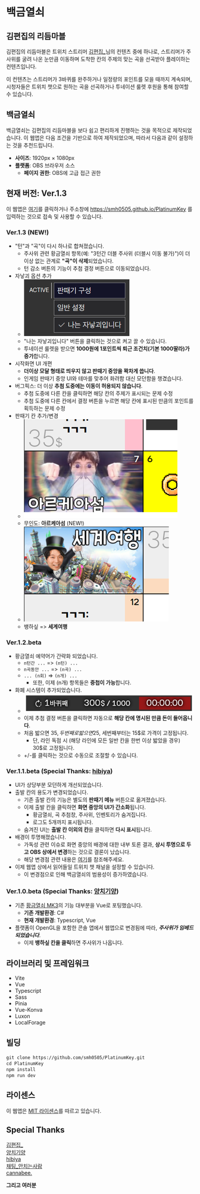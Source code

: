 # 백금열쇠

## 김편집의 리듬마블

김편집의 리듬마블은 트위치 스트리머 [김편집_](https://kimpyun.zip)님의 컨텐츠 중에 하나로,
스트리머가 주사위를 굴려 나온 눈만큼 이동하며 도착한 칸의 주제의 맞는 곡을 선곡받아 플레이하는 컨텐츠입니다.

이 컨텐츠는 스트리머가 3바퀴를 완주하거나 일정량의 포인트를 모을 때까지 계속되며,
시청자들은 트위치 챗으로 원하는 곡을 선곡하거나 투네이션 룰렛 후원을 통해 참여할 수 있습니다.

## 백금열쇠

백금열쇠는 김편집의 리듬마블을 보다 쉽고 편리하게 진행하는 것을 목적으로 제작되었습니다.
이 웹앱은 다음 조건을 기반으로 하여 제작되었으며, 따라서 다음과 같이 설정하는 것을 추천드립니다.

- **사이즈**: 1920px × 1080px
- **플랫폼**: OBS 브라우저 소스
  - **페이지 권한**: OBS에 고급 접근 권한

## 현재 버전: Ver.1.3

이 웹앱은 [여기](https://smh0505.github.io/PlatinumKey)를 클릭하거나 주소창에 https://smh0505.github.io/PlatinumKey 를 입력하는 것으로 접속 및 사용할 수 있습니다.

### Ver.1.3 (NEW!)

- "턴"과 "곡"이 다시 하나로 합쳐졌습니다.
  - 주사위 관련 황금열쇠 항목(예: "3턴간 더블 주사위 (더블시 이동 불가)")이 더이상 없는 관계로 **"곡"이 삭제**되었습니다.
  - 턴 감소 버튼의 기능이 추첨 결정 버튼으로 이동되었습니다.
- 자낳괴 옵션 추가
  - ![showmethemoney](./images/showmethemoney.png)
  - "나는 자낳괴입니다" 버튼을 클릭하는 것으로 켜고 끌 수 있습니다.
  - 투네이션 룰렛을 받으면 **1000원에 1포인트씩 퇴근 조건치(기본 1000딸라)가 증가**합니다.
- 시작화면 UI 개편
  - **더이상 모달 형태로 띄우지 않고 판때기 중앙을 꽉차게 씁니다**.
  - 인게임 판때기 중앙 UI와 테마를 맞추어 화려함 대신 모던함을 챙겼습니다.
- 버그픽스: 더 이상 **추첨 도중에는 이동이 허용되지 않습니다**.
  - 추첨 도중에 다른 칸을 클릭하면 해당 칸의 주제가 표시되는 문제 수정
  - 추첨 도중에 다른 칸에서 결정 버튼을 누르면 해당 칸에 표시된 만큼의 포인트를 획득하는 문제 수정
- 판때기 칸 추가/변경
  - ![testify](./images/testify.png)
  - 무인도: **아르케아섬** (NEW!)
  - ![travel](./images/travel.png)
  - 뱅하싶 => **세계여행**

### Ver.1.2.beta

- 황금열쇠 예약어가 간략화 되었습니다.
  - `n턴간 ...` => `(n턴) ...`
  - `n곡동안 ...` => `(n곡) ...`
  - `... (n회)` => `(n개) ...`
    - 또한, 이제 (n개) 항목들은 **중첩이 가능**합니다.
- 화폐 시스템이 추가되었습니다.
  - ![timer](./images/timer.png)
  - 이제 추첨 결정 버튼을 클릭하면 자동으로 **해당 칸에 명시된 만큼 돈이 들어옵니다**.
  - 처음 밟으면 35$, 두번째로 밟으면 25$, 세번째부터는 15$로 가격이 고정됩니다.
    - 단, 라인 독점 시 (해당 라인에 모든 일반 칸을 한번 이상 밟았을 경우) 30$로 고정됩니다.
  - +/-를 클릭하는 것으로 수동으로 조절할 수 있습니다.

### Ver.1.1.beta (Special Thanks: [hibiya](https://github.com/hibiyasleep))

- UI가 상당부분 모던하게 개선되었습니다. 
- 출발 칸의 용도가 변경되었습니다.
  - 기존 출발 칸의 기능은 별도의 **판때기 메뉴** 버튼으로 옮겨졌습니다.
  - 이제 출발 칸을 클릭하면 **화면 중앙의 UI가 간소화**됩니다.
    - 황금열쇠, 곡 추첨창, 주사위, 인벤토리가 숨겨집니다.
    - 로그도 5개까지 표시됩니다.
  - 숨겨진 UI는 **출발 칸 이외의 칸**을 클릭하면 **다시 표시**됩니다.
- 배경이 투명해졌습니다.
  - 가독성 관련 이슈로 화면 중앙의 배경에 대한 내부 토론 결과, **상시 투명으로 두고 OBS 상에서 변경**하는 것으로 결론이 났습니다.
  - 해당 변경점 관련 내용은 [여기](https://tgd.kr/s/arpa__/70645560)를 참조해주세요.
- 이제 웹앱 상에서 읽어들일 트위치 챗 채널을 설정할 수 있습니다.
  - 이 변경점으로 인해 백금열쇠의 범용성이 증가하였습니다.

### Ver.1.0.beta (Special Thanks: [양치기양](https://github.com/ShepherdingSheep))

- 기존 [황금열쇠 MK3](https://github.com/smh0505/GoldenKeyMK3)의 기능 대부분을 Vue로 포팅했습니다.
  - **기존 개발환경**: C#
  - **현재 개발환경**: Typescript, Vue
- 플랫폼이 OpenGL을 포함한 콘솔 앱에서 웹앱으로 변경됨에 따라, ***주사위가 임베드되었습니다***.
  - 이제 **뱅하싶 칸을 클릭**하면 주사위가 나옵니다.

## 라이브러리 및 프레임워크

- Vite
- Vue
- Typescript
- Sass
- Pinia
- Vue-Konva
- Luxon
- LocalForage

## 빌딩

```shell
git clone https://github.com/smh0505/PlatinumKey.git
cd PlatinumKey
npm install
npm run dev
```

## 라이센스

이 웹앱은 [MIT 라이센스](./LICENSE)를 따르고 있습니다.

## Special Thanks

[김편집_](https://kimpyun.zip)\
[양치기양](https://github.com/ShepherdingSheep)\
[hibiya](https://github.com/hibiyasleep)\
[채팅_안치는사람](https://github.com/orphues12)\
[cannabee.](https://youtube.com/@cannabee)

**그리고 여러분**
